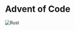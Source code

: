 # Advent of Code

![Rust](https://github.com/cglosser/advent2021/actions/workflows/rust.yml/badge.svg)
